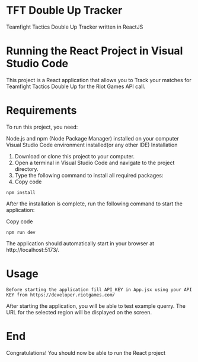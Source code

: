 # TFT Double Up Tracker
Teamfight Tactics Double Up Tracker written in ReactJS


# Running the React Project in Visual Studio Code
This project is a React application that allows you to Track your matches for Teamfight Tactics Double Up for the Riot Games API call.

# Requirements
To run this project, you need:

Node.js and npm (Node Package Manager) installed on your computer
Visual Studio Code environment installed(or any other IDE)
Installation
1. Download or clone this project to your computer.
2. Open a terminal in Visual Studio Code and navigate to the project directory.
3. Type the following command to install all required packages:
4. Copy code
```
npm install
```
After the installation is complete, run the following command to start the application:

Copy code
```
npm run dev
```
The application should automatically start in your browser at http://localhost:5173/.
# Usage
```
Before starting the application fill API_KEY in App.jsx using your API KEY from https://developer.riotgames.com/
```
After starting the application, you will be able to test example querry. The URL for the selected region will be displayed on the screen.


# End
Congratulations! You should now be able to run the React project
